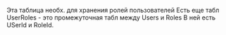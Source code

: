 Эта таблица необх. для хранения ролей пользователей
Есть еще табл UserRoles - это промежуточная табл между Users и Roles
В ней есть USerId и RoleId.